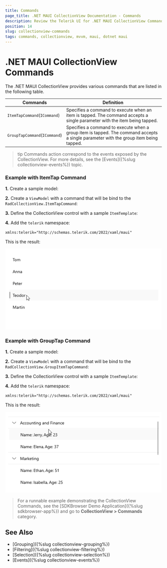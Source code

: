 ```yaml
---
title: Commands
page_title: .NET MAUI CollectionView Documentation - Commands
description: Review the Telerik UI for .NET MAUI CollectionView Commands for operations like item tap and item holding.
position: 14
slug: collectionview-commands
tags: commands, collectionview, mvvm, maui, dotnet maui
---
```


# .NET MAUI CollectionView Commands

The .NET MAUI CollectionView provides various commands that are listed in the following table.

| Commands | Definition |
| -------- | ---------- |
| `ItemTapCommand`(`ICommand`) | Specifies a command to execute when an item is tapped. The command accepts a single parameter with the item being tapped. |
| `GroupTapCommand`(`ICommand`) | Specifies a command to execute when a group item is tapped. The command accepts a single parameter with the group item being tapped. |

>tip Commands action correspond to the events exposed by the CollectionView. For more details, see the [Events]({%slug collectionview-events%}) topic.

### Example with ItemTap Command

**1.** Create a sample model:

<snippet id='collectionview-grouptapcommand-model' />

**2.** Create a `ViewModel` with a command that will be bind to the `RadCollectionView.ItemTapCommand`:

<snippet id='collectionview-itemtap-command-viewmodel' />

**3.** Define the CollectionView control with a sample `ItemTemplate`:

<snippet id='collectionview-item-tapped-command' />

**4.** Add the `telerik` namespace:

```XAML
xmlns:telerik="http://schemas.telerik.com/2022/xaml/maui"
```	

This is the result: 

![.NET MAUI CollectionView ItemTap Command](images/collectionview-item-tap-command.gif "Telerik .NET MAUI CollectionView")

### Example with GroupTap Command

**1.** Create a sample model:

<snippet id='collectionview-grouptapcommand-model' />

**2.** Create a `ViewModel` with a command that will be bind to the `RadCollectionView.GroupItemTapCommand`:

<snippet id='collectionview-grouptapcommand-viewmodel' />

**3.** Define the CollectionView control with a sample `ItemTemplate`:

<snippet id='commectionview-grouptapcommand' />

**4.** Add the `telerik` namespace:

```XAML
xmlns:telerik="http://schemas.telerik.com/2022/xaml/maui"
```	

This is the result:

![.NET MAUI CollectionView GroupTap Command](images/collectionview-group-tap-command.gif "Telerik .NET MAUI CollectionView")

> For a runnable example demonstrating the CollectionView Commands, see the [SDKBrowser Demo Application]({%slug sdkbrowser-app%}) and go to **CollectionView > Commands** category.

## See Also

- [Grouping]({%slug collectionview-grouping%})
- [Filtering]({%slug collectionview-filtering%})
- [Selection]({%slug collectionview-selection%})
- [Events]({%slug collectionview-events%})
